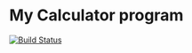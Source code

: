 # My Calculator program
[![Build Status](https://app.travis-ci.com/aa358/calc_example.svg?branch=main)](https://app.travis-ci.com/aa358/calc_example) 
